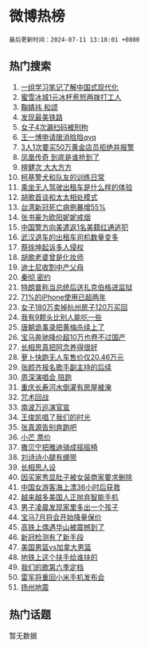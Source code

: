 # 微博热榜

`最后更新时间：2024-07-11 13:18:01 +0800`

## 热门搜索

1. [一组学习笔记了解中国式现代化](https://m.weibo.cn/search?containerid=100103type%3D1%26t%3D10%26q%3D%23%E4%B8%80%E7%BB%84%E5%AD%A6%E4%B9%A0%E7%AC%94%E8%AE%B0%E4%BA%86%E8%A7%A3%E4%B8%AD%E5%9B%BD%E5%BC%8F%E7%8E%B0%E4%BB%A3%E5%8C%96%23&stream_entry_id=51&isnewpage=1&extparam=seat%3D1%26cate%3D10103%26stream_entry_id%3D51%26filter_type%3Drealtimehot%26pos%3D0%26c_type%3D51%26dgr%3D0%26q%3D%2523%25E4%25B8%2580%25E7%25BB%2584%25E5%25AD%25A6%25E4%25B9%25A0%25E7%25AC%2594%25E8%25AE%25B0%25E4%25BA%2586%25E8%25A7%25A3%25E4%25B8%25AD%25E5%259B%25BD%25E5%25BC%258F%25E7%258E%25B0%25E4%25BB%25A3%25E5%258C%2596%2523%26display_time%3D1720675080%26pre_seqid%3D172067508047002725115)
1. [蜜雪冰城1元冰杯惹怒两拨打工人](https://m.weibo.cn/search?containerid=100103type%3D1%26t%3D10%26q%3D%23%E8%9C%9C%E9%9B%AA%E5%86%B0%E5%9F%8E1%E5%85%83%E5%86%B0%E6%9D%AF%E6%83%B9%E6%80%92%E4%B8%A4%E6%8B%A8%E6%89%93%E5%B7%A5%E4%BA%BA%23&stream_entry_id=31&isnewpage=1&extparam=seat%3D1%26lcate%3D5001%26band_rank%3D1%26stream_entry_id%3D31%26q%3D%2523%25E8%259C%259C%25E9%259B%25AA%25E5%2586%25B0%25E5%259F%258E1%25E5%2585%2583%25E5%2586%25B0%25E6%259D%25AF%25E6%2583%25B9%25E6%2580%2592%25E4%25B8%25A4%25E6%258B%25A8%25E6%2589%2593%25E5%25B7%25A5%25E4%25BA%25BA%2523%26flag%3D1%26pos%3D0%26filter_type%3Drealtimehot%26cate%3D5001%26c_type%3D31%26dgr%3D0%26realpos%3D1%26display_time%3D1720675080%26pre_seqid%3D172067508047002725115)
1. [鞠婧祎 和颂](https://m.weibo.cn/search?containerid=100103type%3D1%26t%3D10%26q%3D%E9%9E%A0%E5%A9%A7%E7%A5%8E+%E5%92%8C%E9%A2%82&stream_entry_id=31&isnewpage=1&extparam=seat%3D1%26lcate%3D5001%26band_rank%3D2%26stream_entry_id%3D31%26q%3D%25E9%259E%25A0%25E5%25A9%25A7%25E7%25A5%258E%2520%25E5%2592%258C%25E9%25A2%2582%26flag%3D1%26pos%3D1%26filter_type%3Drealtimehot%26cate%3D5001%26c_type%3D31%26dgr%3D0%26realpos%3D2%26display_time%3D1720675080%26pre_seqid%3D172067508047002725115)
1. [发现最美铁路](https://m.weibo.cn/search?containerid=100103type%3D1%26t%3D10%26q%3D%23%E5%8F%91%E7%8E%B0%E6%9C%80%E7%BE%8E%E9%93%81%E8%B7%AF%23&stream_entry_id=31&isnewpage=1&extparam=seat%3D1%26lcate%3D5001%26band_rank%3D3%26stream_entry_id%3D31%26q%3D%2523%25E5%258F%2591%25E7%258E%25B0%25E6%259C%2580%25E7%25BE%258E%25E9%2593%2581%25E8%25B7%25AF%2523%26flag%3D0%26pos%3D2%26filter_type%3Drealtimehot%26cate%3D5001%26c_type%3D31%26dgr%3D0%26realpos%3D3%26display_time%3D1720675080%26pre_seqid%3D172067508047002725115)
1. [女子4次漏扫码被刑拘](https://m.weibo.cn/search?containerid=100103type%3D1%26t%3D10%26q%3D%23%E5%A5%B3%E5%AD%904%E6%AC%A1%E6%BC%8F%E6%89%AB%E7%A0%81%E8%A2%AB%E5%88%91%E6%8B%98%23&stream_entry_id=31&isnewpage=1&extparam=seat%3D1%26lcate%3D5001%26band_rank%3D4%26stream_entry_id%3D31%26q%3D%2523%25E5%25A5%25B3%25E5%25AD%25904%25E6%25AC%25A1%25E6%25BC%258F%25E6%2589%25AB%25E7%25A0%2581%25E8%25A2%25AB%25E5%2588%2591%25E6%258B%2598%2523%26flag%3D2%26pos%3D3%26filter_type%3Drealtimehot%26cate%3D5001%26c_type%3D31%26dgr%3D0%26realpos%3D4%26display_time%3D1720675080%26pre_seqid%3D172067508047002725115)
1. [王一博申请限消晗晗qvq](https://m.weibo.cn/search?containerid=100103type%3D1%26t%3D10%26q%3D%23%E7%8E%8B%E4%B8%80%E5%8D%9A%E7%94%B3%E8%AF%B7%E9%99%90%E6%B6%88%E6%99%97%E6%99%97qvq%23&stream_entry_id=31&isnewpage=1&extparam=seat%3D1%26lcate%3D5001%26band_rank%3D5%26stream_entry_id%3D31%26q%3D%2523%25E7%258E%258B%25E4%25B8%2580%25E5%258D%259A%25E7%2594%25B3%25E8%25AF%25B7%25E9%2599%2590%25E6%25B6%2588%25E6%2599%2597%25E6%2599%2597qvq%2523%26flag%3D1%26pos%3D4%26filter_type%3Drealtimehot%26cate%3D5001%26c_type%3D31%26dgr%3D0%26realpos%3D5%26display_time%3D1720675080%26pre_seqid%3D172067508047002725115)
1. [3人1次要买50万黄金店员拒绝并报警](https://m.weibo.cn/search?containerid=100103type%3D1%26t%3D10%26q%3D%233%E4%BA%BA1%E6%AC%A1%E8%A6%81%E4%B9%B050%E4%B8%87%E9%BB%84%E9%87%91%E5%BA%97%E5%91%98%E6%8B%92%E7%BB%9D%E5%B9%B6%E6%8A%A5%E8%AD%A6%23&stream_entry_id=31&isnewpage=1&extparam=seat%3D1%26lcate%3D5001%26band_rank%3D6%26stream_entry_id%3D31%26q%3D%25233%25E4%25BA%25BA1%25E6%25AC%25A1%25E8%25A6%2581%25E4%25B9%25B050%25E4%25B8%2587%25E9%25BB%2584%25E9%2587%2591%25E5%25BA%2597%25E5%2591%2598%25E6%258B%2592%25E7%25BB%259D%25E5%25B9%25B6%25E6%258A%25A5%25E8%25AD%25A6%2523%26flag%3D1%26pos%3D5%26filter_type%3Drealtimehot%26cate%3D5001%26c_type%3D31%26dgr%3D0%26realpos%3D6%26display_time%3D1720675080%26pre_seqid%3D172067508047002725115)
1. [凤凰传奇 到底是谁抢到了](https://m.weibo.cn/search?containerid=100103type%3D1%26t%3D10%26q%3D%E5%87%A4%E5%87%B0%E4%BC%A0%E5%A5%87+%E5%88%B0%E5%BA%95%E6%98%AF%E8%B0%81%E6%8A%A2%E5%88%B0%E4%BA%86&stream_entry_id=31&isnewpage=1&extparam=seat%3D1%26lcate%3D5001%26band_rank%3D7%26stream_entry_id%3D31%26q%3D%25E5%2587%25A4%25E5%2587%25B0%25E4%25BC%25A0%25E5%25A5%2587%2520%25E5%2588%25B0%25E5%25BA%2595%25E6%2598%25AF%25E8%25B0%2581%25E6%258A%25A2%25E5%2588%25B0%25E4%25BA%2586%26flag%3D1%26pos%3D6%26filter_type%3Drealtimehot%26cate%3D5001%26c_type%3D31%26dgr%3D0%26realpos%3D7%26display_time%3D1720675080%26pre_seqid%3D172067508047002725115)
1. [檀健次 大大方方](https://m.weibo.cn/search?containerid=100103type%3D1%26t%3D10%26q%3D%E6%AA%80%E5%81%A5%E6%AC%A1+%E5%A4%A7%E5%A4%A7%E6%96%B9%E6%96%B9&stream_entry_id=31&isnewpage=1&extparam=seat%3D1%26lcate%3D5001%26band_rank%3D8%26stream_entry_id%3D31%26q%3D%25E6%25AA%2580%25E5%2581%25A5%25E6%25AC%25A1%2520%25E5%25A4%25A7%25E5%25A4%25A7%25E6%2596%25B9%25E6%2596%25B9%26flag%3D1%26pos%3D7%26filter_type%3Drealtimehot%26cate%3D5001%26c_type%3D31%26dgr%3D0%26realpos%3D8%26display_time%3D1720675080%26pre_seqid%3D172067508047002725115)
1. [柯基警犬和队友的训练日常](https://m.weibo.cn/search?containerid=100103type%3D1%26t%3D10%26q%3D%23%E6%9F%AF%E5%9F%BA%E8%AD%A6%E7%8A%AC%E5%92%8C%E9%98%9F%E5%8F%8B%E7%9A%84%E8%AE%AD%E7%BB%83%E6%97%A5%E5%B8%B8%23&stream_entry_id=31&isnewpage=1&extparam=seat%3D1%26lcate%3D5001%26band_rank%3D9%26stream_entry_id%3D31%26q%3D%2523%25E6%259F%25AF%25E5%259F%25BA%25E8%25AD%25A6%25E7%258A%25AC%25E5%2592%258C%25E9%2598%259F%25E5%258F%258B%25E7%259A%2584%25E8%25AE%25AD%25E7%25BB%2583%25E6%2597%25A5%25E5%25B8%25B8%2523%26flag%3D32768%26pos%3D8%26filter_type%3Drealtimehot%26cate%3D5001%26c_type%3D31%26dgr%3D0%26realpos%3D9%26display_time%3D1720675080%26pre_seqid%3D172067508047002725115)
1. [乘坐无人驾驶出租车是什么样的体验](https://m.weibo.cn/search?containerid=100103type%3D1%26t%3D10%26q%3D%23%E4%B9%98%E5%9D%90%E6%97%A0%E4%BA%BA%E9%A9%BE%E9%A9%B6%E5%87%BA%E7%A7%9F%E8%BD%A6%E6%98%AF%E4%BB%80%E4%B9%88%E6%A0%B7%E7%9A%84%E4%BD%93%E9%AA%8C%23&stream_entry_id=31&isnewpage=1&extparam=seat%3D1%26lcate%3D5001%26band_rank%3D10%26stream_entry_id%3D31%26q%3D%2523%25E4%25B9%2598%25E5%259D%2590%25E6%2597%25A0%25E4%25BA%25BA%25E9%25A9%25BE%25E9%25A9%25B6%25E5%2587%25BA%25E7%25A7%259F%25E8%25BD%25A6%25E6%2598%25AF%25E4%25BB%2580%25E4%25B9%2588%25E6%25A0%25B7%25E7%259A%2584%25E4%25BD%2593%25E9%25AA%258C%2523%26flag%3D1%26pos%3D9%26filter_type%3Drealtimehot%26cate%3D5001%26c_type%3D31%26dgr%3D0%26realpos%3D10%26display_time%3D1720675080%26pre_seqid%3D172067508047002725115)
1. [胡歌首谈和太太相处模式](https://m.weibo.cn/search?containerid=100103type%3D1%26t%3D10%26q%3D%23%E8%83%A1%E6%AD%8C%E9%A6%96%E8%B0%88%E5%92%8C%E5%A4%AA%E5%A4%AA%E7%9B%B8%E5%A4%84%E6%A8%A1%E5%BC%8F%23&stream_entry_id=31&isnewpage=1&extparam=seat%3D1%26lcate%3D5001%26band_rank%3D11%26stream_entry_id%3D31%26q%3D%2523%25E8%2583%25A1%25E6%25AD%258C%25E9%25A6%2596%25E8%25B0%2588%25E5%2592%258C%25E5%25A4%25AA%25E5%25A4%25AA%25E7%259B%25B8%25E5%25A4%2584%25E6%25A8%25A1%25E5%25BC%258F%2523%26flag%3D2%26pos%3D10%26filter_type%3Drealtimehot%26cate%3D5001%26c_type%3D31%26dgr%3D0%26realpos%3D11%26display_time%3D1720675080%26pre_seqid%3D172067508047002725115)
1. [台湾新冠死亡病例暴增55%](https://m.weibo.cn/search?containerid=100103type%3D1%26t%3D10%26q%3D%23%E5%8F%B0%E6%B9%BE%E6%96%B0%E5%86%A0%E6%AD%BB%E4%BA%A1%E7%97%85%E4%BE%8B%E6%9A%B4%E5%A2%9E55%25%23&stream_entry_id=31&isnewpage=1&extparam=seat%3D1%26lcate%3D5001%26band_rank%3D12%26stream_entry_id%3D31%26q%3D%2523%25E5%258F%25B0%25E6%25B9%25BE%25E6%2596%25B0%25E5%2586%25A0%25E6%25AD%25BB%25E4%25BA%25A1%25E7%2597%2585%25E4%25BE%258B%25E6%259A%25B4%25E5%25A2%259E55%2525%2523%26flag%3D0%26pos%3D11%26filter_type%3Drealtimehot%26cate%3D5001%26c_type%3D31%26dgr%3D0%26realpos%3D12%26display_time%3D1720675080%26pre_seqid%3D172067508047002725115)
1. [张书豪为欧阳妮妮戒烟](https://m.weibo.cn/search?containerid=100103type%3D1%26t%3D10%26q%3D%23%E5%BC%A0%E4%B9%A6%E8%B1%AA%E4%B8%BA%E6%AC%A7%E9%98%B3%E5%A6%AE%E5%A6%AE%E6%88%92%E7%83%9F%23&stream_entry_id=31&isnewpage=1&extparam=seat%3D1%26lcate%3D5001%26band_rank%3D13%26stream_entry_id%3D31%26q%3D%2523%25E5%25BC%25A0%25E4%25B9%25A6%25E8%25B1%25AA%25E4%25B8%25BA%25E6%25AC%25A7%25E9%2598%25B3%25E5%25A6%25AE%25E5%25A6%25AE%25E6%2588%2592%25E7%2583%259F%2523%26flag%3D1%26pos%3D12%26filter_type%3Drealtimehot%26cate%3D5001%26c_type%3D31%26dgr%3D0%26realpos%3D13%26display_time%3D1720675080%26pre_seqid%3D172067508047002725115)
1. [中国警方向美遣返1名美籍红通逃犯](https://m.weibo.cn/search?containerid=100103type%3D1%26t%3D10%26q%3D%23%E4%B8%AD%E5%9B%BD%E8%AD%A6%E6%96%B9%E5%90%91%E7%BE%8E%E9%81%A3%E8%BF%941%E5%90%8D%E7%BE%8E%E7%B1%8D%E7%BA%A2%E9%80%9A%E9%80%83%E7%8A%AF%23&stream_entry_id=31&isnewpage=1&extparam=seat%3D1%26lcate%3D5001%26band_rank%3D14%26stream_entry_id%3D31%26q%3D%2523%25E4%25B8%25AD%25E5%259B%25BD%25E8%25AD%25A6%25E6%2596%25B9%25E5%2590%2591%25E7%25BE%258E%25E9%2581%25A3%25E8%25BF%25941%25E5%2590%258D%25E7%25BE%258E%25E7%25B1%258D%25E7%25BA%25A2%25E9%2580%259A%25E9%2580%2583%25E7%258A%25AF%2523%26flag%3D1%26pos%3D13%26filter_type%3Drealtimehot%26cate%3D5001%26c_type%3D31%26dgr%3D0%26realpos%3D14%26display_time%3D1720675080%26pre_seqid%3D172067508047002725115)
1. [武汉退车的出租车司机数量变多](https://m.weibo.cn/search?containerid=100103type%3D1%26t%3D10%26q%3D%23%E6%AD%A6%E6%B1%89%E9%80%80%E8%BD%A6%E7%9A%84%E5%87%BA%E7%A7%9F%E8%BD%A6%E5%8F%B8%E6%9C%BA%E6%95%B0%E9%87%8F%E5%8F%98%E5%A4%9A%23&stream_entry_id=31&isnewpage=1&extparam=seat%3D1%26lcate%3D5001%26band_rank%3D15%26stream_entry_id%3D31%26q%3D%2523%25E6%25AD%25A6%25E6%25B1%2589%25E9%2580%2580%25E8%25BD%25A6%25E7%259A%2584%25E5%2587%25BA%25E7%25A7%259F%25E8%25BD%25A6%25E5%258F%25B8%25E6%259C%25BA%25E6%2595%25B0%25E9%2587%258F%25E5%258F%2598%25E5%25A4%259A%2523%26flag%3D1%26pos%3D14%26filter_type%3Drealtimehot%26cate%3D5001%26c_type%3D31%26dgr%3D0%26realpos%3D15%26display_time%3D1720675080%26pre_seqid%3D172067508047002725115)
1. [蔡徐坤起诉多人侵权](https://m.weibo.cn/search?containerid=100103type%3D1%26t%3D10%26q%3D%23%E8%94%A1%E5%BE%90%E5%9D%A4%E8%B5%B7%E8%AF%89%E5%A4%9A%E4%BA%BA%E4%BE%B5%E6%9D%83%23&stream_entry_id=31&isnewpage=1&extparam=seat%3D1%26lcate%3D5001%26band_rank%3D16%26stream_entry_id%3D31%26q%3D%2523%25E8%2594%25A1%25E5%25BE%2590%25E5%259D%25A4%25E8%25B5%25B7%25E8%25AF%2589%25E5%25A4%259A%25E4%25BA%25BA%25E4%25BE%25B5%25E6%259D%2583%2523%26flag%3D0%26pos%3D15%26filter_type%3Drealtimehot%26cate%3D5001%26c_type%3D31%26dgr%3D0%26realpos%3D16%26display_time%3D1720675080%26pre_seqid%3D172067508047002725115)
1. [胡歌老婆曾是化妆师](https://m.weibo.cn/search?containerid=100103type%3D1%26t%3D10%26q%3D%23%E8%83%A1%E6%AD%8C%E8%80%81%E5%A9%86%E6%9B%BE%E6%98%AF%E5%8C%96%E5%A6%86%E5%B8%88%23&stream_entry_id=31&isnewpage=1&extparam=seat%3D1%26lcate%3D5001%26band_rank%3D17%26stream_entry_id%3D31%26q%3D%2523%25E8%2583%25A1%25E6%25AD%258C%25E8%2580%2581%25E5%25A9%2586%25E6%259B%25BE%25E6%2598%25AF%25E5%258C%2596%25E5%25A6%2586%25E5%25B8%2588%2523%26flag%3D1%26pos%3D16%26filter_type%3Drealtimehot%26cate%3D5001%26c_type%3D31%26dgr%3D0%26realpos%3D17%26display_time%3D1720675080%26pre_seqid%3D172067508047002725115)
1. [迪士尼收割中产父母](https://m.weibo.cn/search?containerid=100103type%3D1%26t%3D10%26q%3D%23%E8%BF%AA%E5%A3%AB%E5%B0%BC%E6%94%B6%E5%89%B2%E4%B8%AD%E4%BA%A7%E7%88%B6%E6%AF%8D%23&stream_entry_id=31&isnewpage=1&extparam=seat%3D1%26lcate%3D5001%26band_rank%3D18%26stream_entry_id%3D31%26q%3D%2523%25E8%25BF%25AA%25E5%25A3%25AB%25E5%25B0%25BC%25E6%2594%25B6%25E5%2589%25B2%25E4%25B8%25AD%25E4%25BA%25A7%25E7%2588%25B6%25E6%25AF%258D%2523%26flag%3D0%26pos%3D17%26filter_type%3Drealtimehot%26cate%3D5001%26c_type%3D31%26dgr%3D0%26realpos%3D18%26display_time%3D1720675080%26pre_seqid%3D172067508047002725115)
1. [秦彻 密约](https://m.weibo.cn/search?containerid=100103type%3D1%26t%3D10%26q%3D%E7%A7%A6%E5%BD%BB+%E5%AF%86%E7%BA%A6&stream_entry_id=31&isnewpage=1&extparam=seat%3D1%26lcate%3D5001%26band_rank%3D19%26stream_entry_id%3D31%26q%3D%25E7%25A7%25A6%25E5%25BD%25BB%2520%25E5%25AF%2586%25E7%25BA%25A6%26flag%3D1%26pos%3D18%26filter_type%3Drealtimehot%26cate%3D5001%26c_type%3D31%26dgr%3D0%26realpos%3D19%26display_time%3D1720675080%26pre_seqid%3D172067508047002725115)
1. [特朗普称当总统后送扎克伯格进监狱](https://m.weibo.cn/search?containerid=100103type%3D1%26t%3D10%26q%3D%23%E7%89%B9%E6%9C%97%E6%99%AE%E7%A7%B0%E5%BD%93%E6%80%BB%E7%BB%9F%E5%90%8E%E9%80%81%E6%89%8E%E5%85%8B%E4%BC%AF%E6%A0%BC%E8%BF%9B%E7%9B%91%E7%8B%B1%23&stream_entry_id=31&isnewpage=1&extparam=seat%3D1%26lcate%3D5001%26band_rank%3D20%26stream_entry_id%3D31%26q%3D%2523%25E7%2589%25B9%25E6%259C%2597%25E6%2599%25AE%25E7%25A7%25B0%25E5%25BD%2593%25E6%2580%25BB%25E7%25BB%259F%25E5%2590%258E%25E9%2580%2581%25E6%2589%258E%25E5%2585%258B%25E4%25BC%25AF%25E6%25A0%25BC%25E8%25BF%259B%25E7%259B%2591%25E7%258B%25B1%2523%26flag%3D0%26pos%3D19%26filter_type%3Drealtimehot%26cate%3D5001%26c_type%3D31%26dgr%3D0%26realpos%3D20%26display_time%3D1720675080%26pre_seqid%3D172067508047002725115)
1. [71%的iPhone使用已超两年](https://m.weibo.cn/search?containerid=100103type%3D1%26t%3D10%26q%3D%2371%25%E7%9A%84iPhone%E4%BD%BF%E7%94%A8%E5%B7%B2%E8%B6%85%E4%B8%A4%E5%B9%B4%23&stream_entry_id=31&isnewpage=1&extparam=seat%3D1%26lcate%3D5001%26band_rank%3D21%26stream_entry_id%3D31%26q%3D%252371%2525%25E7%259A%2584iPhone%25E4%25BD%25BF%25E7%2594%25A8%25E5%25B7%25B2%25E8%25B6%2585%25E4%25B8%25A4%25E5%25B9%25B4%2523%26flag%3D0%26pos%3D20%26filter_type%3Drealtimehot%26cate%3D5001%26c_type%3D31%26dgr%3D0%26realpos%3D21%26display_time%3D1720675080%26pre_seqid%3D172067508047002725115)
1. [女子180万卖掉杭州房子120万买回](https://m.weibo.cn/search?containerid=100103type%3D1%26t%3D10%26q%3D%23%E5%A5%B3%E5%AD%90180%E4%B8%87%E5%8D%96%E6%8E%89%E6%9D%AD%E5%B7%9E%E6%88%BF%E5%AD%90120%E4%B8%87%E4%B9%B0%E5%9B%9E%23&stream_entry_id=31&isnewpage=1&extparam=seat%3D1%26lcate%3D5001%26band_rank%3D22%26stream_entry_id%3D31%26q%3D%2523%25E5%25A5%25B3%25E5%25AD%2590180%25E4%25B8%2587%25E5%258D%2596%25E6%258E%2589%25E6%259D%25AD%25E5%25B7%259E%25E6%2588%25BF%25E5%25AD%2590120%25E4%25B8%2587%25E4%25B9%25B0%25E5%259B%259E%2523%26flag%3D0%26pos%3D21%26filter_type%3Drealtimehot%26cate%3D5001%26c_type%3D31%26dgr%3D0%26realpos%3D22%26display_time%3D1720675080%26pre_seqid%3D172067508047002725115)
1. [我有9颗头比别人能吃一些](https://m.weibo.cn/search?containerid=100103type%3D1%26t%3D10%26q%3D%23%E6%88%91%E6%9C%899%E9%A2%97%E5%A4%B4%E6%AF%94%E5%88%AB%E4%BA%BA%E8%83%BD%E5%90%83%E4%B8%80%E4%BA%9B%23&stream_entry_id=31&isnewpage=1&extparam=seat%3D1%26lcate%3D5001%26band_rank%3D23%26stream_entry_id%3D31%26q%3D%2523%25E6%2588%2591%25E6%259C%25899%25E9%25A2%2597%25E5%25A4%25B4%25E6%25AF%2594%25E5%2588%25AB%25E4%25BA%25BA%25E8%2583%25BD%25E5%2590%2583%25E4%25B8%2580%25E4%25BA%259B%2523%26flag%3D1%26pos%3D22%26filter_type%3Drealtimehot%26cate%3D5001%26c_type%3D31%26dgr%3D0%26realpos%3D23%26display_time%3D1720675080%26pre_seqid%3D172067508047002725115)
1. [唐朝诡事录把黄梅杀续上了](https://m.weibo.cn/search?containerid=100103type%3D1%26t%3D10%26q%3D%23%E5%94%90%E6%9C%9D%E8%AF%A1%E4%BA%8B%E5%BD%95%E6%8A%8A%E9%BB%84%E6%A2%85%E6%9D%80%E7%BB%AD%E4%B8%8A%E4%BA%86%23&stream_entry_id=31&isnewpage=1&extparam=seat%3D1%26lcate%3D5001%26band_rank%3D24%26stream_entry_id%3D31%26q%3D%2523%25E5%2594%2590%25E6%259C%259D%25E8%25AF%25A1%25E4%25BA%258B%25E5%25BD%2595%25E6%258A%258A%25E9%25BB%2584%25E6%25A2%2585%25E6%259D%2580%25E7%25BB%25AD%25E4%25B8%258A%25E4%25BA%2586%2523%26flag%3D0%26pos%3D23%26filter_type%3Drealtimehot%26cate%3D5001%26c_type%3D31%26dgr%3D0%26realpos%3D24%26display_time%3D1720675080%26pre_seqid%3D172067508047002725115)
1. [宝马奔驰降价超10万也卷不过国产](https://m.weibo.cn/search?containerid=100103type%3D1%26t%3D10%26q%3D%23%E5%AE%9D%E9%A9%AC%E5%A5%94%E9%A9%B0%E9%99%8D%E4%BB%B7%E8%B6%8510%E4%B8%87%E4%B9%9F%E5%8D%B7%E4%B8%8D%E8%BF%87%E5%9B%BD%E4%BA%A7%23&stream_entry_id=31&isnewpage=1&extparam=seat%3D1%26lcate%3D5001%26band_rank%3D25%26stream_entry_id%3D31%26q%3D%2523%25E5%25AE%259D%25E9%25A9%25AC%25E5%25A5%2594%25E9%25A9%25B0%25E9%2599%258D%25E4%25BB%25B7%25E8%25B6%258510%25E4%25B8%2587%25E4%25B9%259F%25E5%258D%25B7%25E4%25B8%258D%25E8%25BF%2587%25E5%259B%25BD%25E4%25BA%25A7%2523%26flag%3D1%26pos%3D24%26filter_type%3Drealtimehot%26cate%3D5001%26c_type%3D31%26dgr%3D0%26realpos%3D25%26display_time%3D1720675080%26pre_seqid%3D172067508047002725115)
1. [长相思真把阿念养得很好](https://m.weibo.cn/search?containerid=100103type%3D1%26t%3D10%26q%3D%23%E9%95%BF%E7%9B%B8%E6%80%9D%E7%9C%9F%E6%8A%8A%E9%98%BF%E5%BF%B5%E5%85%BB%E5%BE%97%E5%BE%88%E5%A5%BD%23&stream_entry_id=31&isnewpage=1&extparam=seat%3D1%26lcate%3D5001%26band_rank%3D26%26stream_entry_id%3D31%26q%3D%2523%25E9%2595%25BF%25E7%259B%25B8%25E6%2580%259D%25E7%259C%259F%25E6%258A%258A%25E9%2598%25BF%25E5%25BF%25B5%25E5%2585%25BB%25E5%25BE%2597%25E5%25BE%2588%25E5%25A5%25BD%2523%26flag%3D0%26pos%3D25%26filter_type%3Drealtimehot%26cate%3D5001%26c_type%3D31%26dgr%3D0%26realpos%3D26%26display_time%3D1720675080%26pre_seqid%3D172067508047002725115)
1. [萝卜快跑无人车售价仅20.46万元](https://m.weibo.cn/search?containerid=100103type%3D1%26t%3D10%26q%3D%23%E8%90%9D%E5%8D%9C%E5%BF%AB%E8%B7%91%E6%97%A0%E4%BA%BA%E8%BD%A6%E5%94%AE%E4%BB%B7%E4%BB%8520.46%E4%B8%87%E5%85%83%23&stream_entry_id=31&isnewpage=1&extparam=seat%3D1%26lcate%3D5001%26band_rank%3D27%26stream_entry_id%3D31%26q%3D%2523%25E8%2590%259D%25E5%258D%259C%25E5%25BF%25AB%25E8%25B7%2591%25E6%2597%25A0%25E4%25BA%25BA%25E8%25BD%25A6%25E5%2594%25AE%25E4%25BB%25B7%25E4%25BB%258520.46%25E4%25B8%2587%25E5%2585%2583%2523%26flag%3D1%26pos%3D26%26filter_type%3Drealtimehot%26cate%3D5001%26c_type%3D31%26dgr%3D0%26realpos%3D27%26display_time%3D1720675080%26pre_seqid%3D172067508047002725115)
1. [张颜齐报名歌手副主持的后续](https://m.weibo.cn/search?containerid=100103type%3D1%26t%3D10%26q%3D%23%E5%BC%A0%E9%A2%9C%E9%BD%90%E6%8A%A5%E5%90%8D%E6%AD%8C%E6%89%8B%E5%89%AF%E4%B8%BB%E6%8C%81%E7%9A%84%E5%90%8E%E7%BB%AD%23&stream_entry_id=31&isnewpage=1&extparam=seat%3D1%26lcate%3D5001%26band_rank%3D28%26stream_entry_id%3D31%26q%3D%2523%25E5%25BC%25A0%25E9%25A2%259C%25E9%25BD%2590%25E6%258A%25A5%25E5%2590%258D%25E6%25AD%258C%25E6%2589%258B%25E5%2589%25AF%25E4%25B8%25BB%25E6%258C%2581%25E7%259A%2584%25E5%2590%258E%25E7%25BB%25AD%2523%26flag%3D1%26pos%3D27%26filter_type%3Drealtimehot%26cate%3D5001%26c_type%3D31%26dgr%3D0%26realpos%3D28%26display_time%3D1720675080%26pre_seqid%3D172067508047002725115)
1. [周深演唱会 陪跑](https://m.weibo.cn/search?containerid=100103type%3D1%26t%3D10%26q%3D%E5%91%A8%E6%B7%B1%E6%BC%94%E5%94%B1%E4%BC%9A+%E9%99%AA%E8%B7%91&stream_entry_id=31&isnewpage=1&extparam=seat%3D1%26lcate%3D5001%26band_rank%3D29%26stream_entry_id%3D31%26q%3D%25E5%2591%25A8%25E6%25B7%25B1%25E6%25BC%2594%25E5%2594%25B1%25E4%25BC%259A%2520%25E9%2599%25AA%25E8%25B7%2591%26flag%3D1%26pos%3D28%26filter_type%3Drealtimehot%26cate%3D5001%26c_type%3D31%26dgr%3D0%26realpos%3D29%26display_time%3D1720675080%26pre_seqid%3D172067508047002725115)
1. [重庆长寿河水倒灌有房屋被淹](https://m.weibo.cn/search?containerid=100103type%3D1%26t%3D10%26q%3D%23%E9%87%8D%E5%BA%86%E9%95%BF%E5%AF%BF%E6%B2%B3%E6%B0%B4%E5%80%92%E7%81%8C%E6%9C%89%E6%88%BF%E5%B1%8B%E8%A2%AB%E6%B7%B9%23&stream_entry_id=31&isnewpage=1&extparam=seat%3D1%26lcate%3D5001%26band_rank%3D30%26stream_entry_id%3D31%26q%3D%2523%25E9%2587%258D%25E5%25BA%2586%25E9%2595%25BF%25E5%25AF%25BF%25E6%25B2%25B3%25E6%25B0%25B4%25E5%2580%2592%25E7%2581%258C%25E6%259C%2589%25E6%2588%25BF%25E5%25B1%258B%25E8%25A2%25AB%25E6%25B7%25B9%2523%26flag%3D1%26pos%3D29%26filter_type%3Drealtimehot%26cate%3D5001%26c_type%3D31%26dgr%3D0%26realpos%3D30%26display_time%3D1720675080%26pre_seqid%3D172067508047002725115)
1. [咒术回战](https://m.weibo.cn/search?containerid=100103type%3D1%26t%3D10%26q%3D%E5%92%92%E6%9C%AF%E5%9B%9E%E6%88%98&stream_entry_id=31&isnewpage=1&extparam=seat%3D1%26lcate%3D5001%26band_rank%3D31%26stream_entry_id%3D31%26q%3D%25E5%2592%2592%25E6%259C%25AF%25E5%259B%259E%25E6%2588%2598%26flag%3D0%26pos%3D30%26filter_type%3Drealtimehot%26cate%3D5001%26c_type%3D31%26dgr%3D0%26realpos%3D31%26display_time%3D1720675080%26pre_seqid%3D172067508047002725115)
1. [南波万巡演官宣](https://m.weibo.cn/search?containerid=100103type%3D1%26t%3D10%26q%3D%23%E5%8D%97%E6%B3%A2%E4%B8%87%E5%B7%A1%E6%BC%94%E5%AE%98%E5%AE%A3%23&stream_entry_id=31&isnewpage=1&extparam=seat%3D1%26lcate%3D5001%26band_rank%3D32%26stream_entry_id%3D31%26q%3D%2523%25E5%258D%2597%25E6%25B3%25A2%25E4%25B8%2587%25E5%25B7%25A1%25E6%25BC%2594%25E5%25AE%2598%25E5%25AE%25A3%2523%26flag%3D0%26pos%3D31%26filter_type%3Drealtimehot%26cate%3D5001%26c_type%3D31%26dgr%3D0%26realpos%3D32%26display_time%3D1720675080%26pre_seqid%3D172067508047002725115)
1. [王俊凯唱了我们的时光](https://m.weibo.cn/search?containerid=100103type%3D1%26t%3D10%26q%3D%23%E7%8E%8B%E4%BF%8A%E5%87%AF%E5%94%B1%E4%BA%86%E6%88%91%E4%BB%AC%E7%9A%84%E6%97%B6%E5%85%89%23&stream_entry_id=31&isnewpage=1&extparam=seat%3D1%26lcate%3D5001%26band_rank%3D33%26stream_entry_id%3D31%26q%3D%2523%25E7%258E%258B%25E4%25BF%258A%25E5%2587%25AF%25E5%2594%25B1%25E4%25BA%2586%25E6%2588%2591%25E4%25BB%25AC%25E7%259A%2584%25E6%2597%25B6%25E5%2585%2589%2523%26flag%3D1%26pos%3D32%26filter_type%3Drealtimehot%26cate%3D5001%26c_type%3D31%26dgr%3D0%26realpos%3D33%26display_time%3D1720675080%26pre_seqid%3D172067508047002725115)
1. [张真源告别奔跑吧](https://m.weibo.cn/search?containerid=100103type%3D1%26t%3D10%26q%3D%23%E5%BC%A0%E7%9C%9F%E6%BA%90%E5%91%8A%E5%88%AB%E5%A5%94%E8%B7%91%E5%90%A7%23&stream_entry_id=31&isnewpage=1&extparam=seat%3D1%26lcate%3D5001%26band_rank%3D34%26stream_entry_id%3D31%26q%3D%2523%25E5%25BC%25A0%25E7%259C%259F%25E6%25BA%2590%25E5%2591%258A%25E5%2588%25AB%25E5%25A5%2594%25E8%25B7%2591%25E5%2590%25A7%2523%26flag%3D1%26pos%3D33%26filter_type%3Drealtimehot%26cate%3D5001%26c_type%3D31%26dgr%3D0%26realpos%3D34%26display_time%3D1720675080%26pre_seqid%3D172067508047002725115)
1. [小芒 票价](https://m.weibo.cn/search?containerid=100103type%3D1%26t%3D10%26q%3D%E5%B0%8F%E8%8A%92+%E7%A5%A8%E4%BB%B7&stream_entry_id=31&isnewpage=1&extparam=seat%3D1%26lcate%3D5001%26band_rank%3D35%26stream_entry_id%3D31%26q%3D%25E5%25B0%258F%25E8%258A%2592%2520%25E7%25A5%25A8%25E4%25BB%25B7%26flag%3D1%26pos%3D34%26filter_type%3Drealtimehot%26cate%3D5001%26c_type%3D31%26dgr%3D0%26realpos%3D35%26display_time%3D1720675080%26pre_seqid%3D172067508047002725115)
1. [撒贝宁把雅迪骑成摇摇椅](https://m.weibo.cn/search?containerid=100103type%3D1%26t%3D10%26q%3D%23%E6%92%92%E8%B4%9D%E5%AE%81%E6%8A%8A%E9%9B%85%E8%BF%AA%E9%AA%91%E6%88%90%E6%91%87%E6%91%87%E6%A4%85%23&stream_entry_id=31&isnewpage=1&extparam=seat%3D1%26lcate%3D5001%26band_rank%3D36%26pos%3D35%26q%3D%2523%25E6%2592%2592%25E8%25B4%259D%25E5%25AE%2581%25E6%258A%258A%25E9%259B%2585%25E8%25BF%25AA%25E9%25AA%2591%25E6%2588%2590%25E6%2591%2587%25E6%2591%2587%25E6%25A4%2585%2523%26dgr%3D0%26adid%3D245689%26flag%3D0%26filter_type%3Drealtimehot%26cate%3D5001%26c_type%3D31%26stream_entry_id%3D31%26realpos%3D36%26display_time%3D1720675080%26pre_seqid%3D172067508047002725115)
1. [刘诗诗小腿有绷带](https://m.weibo.cn/search?containerid=100103type%3D1%26t%3D10%26q%3D%E5%88%98%E8%AF%97%E8%AF%97%E5%B0%8F%E8%85%BF%E6%9C%89%E7%BB%B7%E5%B8%A6&stream_entry_id=31&isnewpage=1&extparam=seat%3D1%26lcate%3D5001%26band_rank%3D37%26stream_entry_id%3D31%26q%3D%25E5%2588%2598%25E8%25AF%2597%25E8%25AF%2597%25E5%25B0%258F%25E8%2585%25BF%25E6%259C%2589%25E7%25BB%25B7%25E5%25B8%25A6%26flag%3D0%26pos%3D36%26filter_type%3Drealtimehot%26cate%3D5001%26c_type%3D31%26dgr%3D0%26realpos%3D37%26display_time%3D1720675080%26pre_seqid%3D172067508047002725115)
1. [长相思人设](https://m.weibo.cn/search?containerid=100103type%3D1%26t%3D10%26q%3D%E9%95%BF%E7%9B%B8%E6%80%9D%E4%BA%BA%E8%AE%BE&stream_entry_id=31&isnewpage=1&extparam=seat%3D1%26lcate%3D5001%26band_rank%3D38%26stream_entry_id%3D31%26q%3D%25E9%2595%25BF%25E7%259B%25B8%25E6%2580%259D%25E4%25BA%25BA%25E8%25AE%25BE%26flag%3D1%26pos%3D37%26filter_type%3Drealtimehot%26cate%3D5001%26c_type%3D31%26dgr%3D0%26realpos%3D38%26display_time%3D1720675080%26pre_seqid%3D172067508047002725115)
1. [因买家秀显肚子被女装商家要求删除](https://m.weibo.cn/search?containerid=100103type%3D1%26t%3D10%26q%3D%23%E5%9B%A0%E4%B9%B0%E5%AE%B6%E7%A7%80%E6%98%BE%E8%82%9A%E5%AD%90%E8%A2%AB%E5%A5%B3%E8%A3%85%E5%95%86%E5%AE%B6%E8%A6%81%E6%B1%82%E5%88%A0%E9%99%A4%23&stream_entry_id=31&isnewpage=1&extparam=seat%3D1%26lcate%3D5001%26band_rank%3D39%26stream_entry_id%3D31%26q%3D%2523%25E5%259B%25A0%25E4%25B9%25B0%25E5%25AE%25B6%25E7%25A7%2580%25E6%2598%25BE%25E8%2582%259A%25E5%25AD%2590%25E8%25A2%25AB%25E5%25A5%25B3%25E8%25A3%2585%25E5%2595%2586%25E5%25AE%25B6%25E8%25A6%2581%25E6%25B1%2582%25E5%2588%25A0%25E9%2599%25A4%2523%26flag%3D0%26pos%3D38%26filter_type%3Drealtimehot%26cate%3D5001%26c_type%3D31%26dgr%3D0%26realpos%3D39%26display_time%3D1720675080%26pre_seqid%3D172067508047002725115)
1. [中国女游客海上漂36小时后获救](https://m.weibo.cn/search?containerid=100103type%3D1%26t%3D10%26q%3D%23%E4%B8%AD%E5%9B%BD%E5%A5%B3%E6%B8%B8%E5%AE%A2%E6%B5%B7%E4%B8%8A%E6%BC%8236%E5%B0%8F%E6%97%B6%E5%90%8E%E8%8E%B7%E6%95%91%23&stream_entry_id=31&isnewpage=1&extparam=seat%3D1%26lcate%3D5001%26band_rank%3D40%26stream_entry_id%3D31%26q%3D%2523%25E4%25B8%25AD%25E5%259B%25BD%25E5%25A5%25B3%25E6%25B8%25B8%25E5%25AE%25A2%25E6%25B5%25B7%25E4%25B8%258A%25E6%25BC%258236%25E5%25B0%258F%25E6%2597%25B6%25E5%2590%258E%25E8%258E%25B7%25E6%2595%2591%2523%26flag%3D0%26pos%3D39%26filter_type%3Drealtimehot%26cate%3D5001%26c_type%3D31%26dgr%3D0%26realpos%3D40%26display_time%3D1720675080%26pre_seqid%3D172067508047002725115)
1. [越来越多美国人正抛弃智能手机](https://m.weibo.cn/search?containerid=100103type%3D1%26t%3D10%26q%3D%23%E8%B6%8A%E6%9D%A5%E8%B6%8A%E5%A4%9A%E7%BE%8E%E5%9B%BD%E4%BA%BA%E6%AD%A3%E6%8A%9B%E5%BC%83%E6%99%BA%E8%83%BD%E6%89%8B%E6%9C%BA%23&stream_entry_id=31&isnewpage=1&extparam=seat%3D1%26lcate%3D5001%26band_rank%3D41%26stream_entry_id%3D31%26q%3D%2523%25E8%25B6%258A%25E6%259D%25A5%25E8%25B6%258A%25E5%25A4%259A%25E7%25BE%258E%25E5%259B%25BD%25E4%25BA%25BA%25E6%25AD%25A3%25E6%258A%259B%25E5%25BC%2583%25E6%2599%25BA%25E8%2583%25BD%25E6%2589%258B%25E6%259C%25BA%2523%26flag%3D0%26pos%3D40%26filter_type%3Drealtimehot%26cate%3D5001%26c_type%3D31%26dgr%3D0%26realpos%3D41%26display_time%3D1720675080%26pre_seqid%3D172067508047002725115)
1. [男子凌晨发现家里多出一个孩子](https://m.weibo.cn/search?containerid=100103type%3D1%26t%3D10%26q%3D%23%E7%94%B7%E5%AD%90%E5%87%8C%E6%99%A8%E5%8F%91%E7%8E%B0%E5%AE%B6%E9%87%8C%E5%A4%9A%E5%87%BA%E4%B8%80%E4%B8%AA%E5%AD%A9%E5%AD%90%23&stream_entry_id=31&isnewpage=1&extparam=seat%3D1%26lcate%3D5001%26band_rank%3D42%26stream_entry_id%3D31%26q%3D%2523%25E7%2594%25B7%25E5%25AD%2590%25E5%2587%258C%25E6%2599%25A8%25E5%258F%2591%25E7%258E%25B0%25E5%25AE%25B6%25E9%2587%258C%25E5%25A4%259A%25E5%2587%25BA%25E4%25B8%2580%25E4%25B8%25AA%25E5%25AD%25A9%25E5%25AD%2590%2523%26flag%3D0%26pos%3D41%26filter_type%3Drealtimehot%26cate%3D5001%26c_type%3D31%26dgr%3D0%26realpos%3D42%26display_time%3D1720675080%26pre_seqid%3D172067508047002725115)
1. [宝马7月将会开始降量保价](https://m.weibo.cn/search?containerid=100103type%3D1%26t%3D10%26q%3D%23%E5%AE%9D%E9%A9%AC7%E6%9C%88%E5%B0%86%E4%BC%9A%E5%BC%80%E5%A7%8B%E9%99%8D%E9%87%8F%E4%BF%9D%E4%BB%B7%23&stream_entry_id=31&isnewpage=1&extparam=seat%3D1%26lcate%3D5001%26band_rank%3D43%26stream_entry_id%3D31%26q%3D%2523%25E5%25AE%259D%25E9%25A9%25AC7%25E6%259C%2588%25E5%25B0%2586%25E4%25BC%259A%25E5%25BC%2580%25E5%25A7%258B%25E9%2599%258D%25E9%2587%258F%25E4%25BF%259D%25E4%25BB%25B7%2523%26flag%3D1%26pos%3D42%26filter_type%3Drealtimehot%26cate%3D5001%26c_type%3D31%26dgr%3D0%26realpos%3D43%26display_time%3D1720675080%26pre_seqid%3D172067508047002725115)
1. [高铁上偶遇华山被震撼到了](https://m.weibo.cn/search?containerid=100103type%3D1%26t%3D10%26q%3D%23%E9%AB%98%E9%93%81%E4%B8%8A%E5%81%B6%E9%81%87%E5%8D%8E%E5%B1%B1%E8%A2%AB%E9%9C%87%E6%92%BC%E5%88%B0%E4%BA%86%23&stream_entry_id=31&isnewpage=1&extparam=seat%3D1%26lcate%3D5001%26band_rank%3D44%26stream_entry_id%3D31%26q%3D%2523%25E9%25AB%2598%25E9%2593%2581%25E4%25B8%258A%25E5%2581%25B6%25E9%2581%2587%25E5%258D%258E%25E5%25B1%25B1%25E8%25A2%25AB%25E9%259C%2587%25E6%2592%25BC%25E5%2588%25B0%25E4%25BA%2586%2523%26flag%3D1%26pos%3D43%26filter_type%3Drealtimehot%26cate%3D5001%26c_type%3D31%26dgr%3D0%26realpos%3D44%26display_time%3D1720675080%26pre_seqid%3D172067508047002725115)
1. [新冠检测有了新手段](https://m.weibo.cn/search?containerid=100103type%3D1%26t%3D10%26q%3D%23%E6%96%B0%E5%86%A0%E6%A3%80%E6%B5%8B%E6%9C%89%E4%BA%86%E6%96%B0%E6%89%8B%E6%AE%B5%23&stream_entry_id=31&isnewpage=1&extparam=seat%3D1%26lcate%3D5001%26band_rank%3D45%26stream_entry_id%3D31%26q%3D%2523%25E6%2596%25B0%25E5%2586%25A0%25E6%25A3%2580%25E6%25B5%258B%25E6%259C%2589%25E4%25BA%2586%25E6%2596%25B0%25E6%2589%258B%25E6%25AE%25B5%2523%26flag%3D1%26pos%3D44%26filter_type%3Drealtimehot%26cate%3D5001%26c_type%3D31%26dgr%3D0%26realpos%3D45%26display_time%3D1720675080%26pre_seqid%3D172067508047002725115)
1. [美国男篮vs加拿大男篮](https://m.weibo.cn/search?containerid=100103type%3D1%26t%3D10%26q%3D%23%E7%BE%8E%E5%9B%BD%E7%94%B7%E7%AF%AEvs%E5%8A%A0%E6%8B%BF%E5%A4%A7%E7%94%B7%E7%AF%AE%23&stream_entry_id=31&isnewpage=1&extparam=seat%3D1%26lcate%3D5001%26band_rank%3D46%26stream_entry_id%3D31%26q%3D%2523%25E7%25BE%258E%25E5%259B%25BD%25E7%2594%25B7%25E7%25AF%25AEvs%25E5%258A%25A0%25E6%258B%25BF%25E5%25A4%25A7%25E7%2594%25B7%25E7%25AF%25AE%2523%26flag%3D0%26pos%3D45%26filter_type%3Drealtimehot%26cate%3D5001%26c_type%3D31%26dgr%3D0%26realpos%3D46%26display_time%3D1720675080%26pre_seqid%3D172067508047002725115)
1. [地铁上这个扶手给谁扶的](https://m.weibo.cn/search?containerid=100103type%3D1%26t%3D10%26q%3D%23%E5%9C%B0%E9%93%81%E4%B8%8A%E8%BF%99%E4%B8%AA%E6%89%B6%E6%89%8B%E7%BB%99%E8%B0%81%E6%89%B6%E7%9A%84%23&stream_entry_id=31&isnewpage=1&extparam=seat%3D1%26lcate%3D5001%26band_rank%3D47%26stream_entry_id%3D31%26q%3D%2523%25E5%259C%25B0%25E9%2593%2581%25E4%25B8%258A%25E8%25BF%2599%25E4%25B8%25AA%25E6%2589%25B6%25E6%2589%258B%25E7%25BB%2599%25E8%25B0%2581%25E6%2589%25B6%25E7%259A%2584%2523%26flag%3D1%26pos%3D46%26filter_type%3Drealtimehot%26cate%3D5001%26c_type%3D31%26dgr%3D0%26realpos%3D47%26display_time%3D1720675080%26pre_seqid%3D172067508047002725115)
1. [我们的歌第六季定档](https://m.weibo.cn/search?containerid=100103type%3D1%26t%3D10%26q%3D%23%E6%88%91%E4%BB%AC%E7%9A%84%E6%AD%8C%E7%AC%AC%E5%85%AD%E5%AD%A3%E5%AE%9A%E6%A1%A3%23&stream_entry_id=31&isnewpage=1&extparam=seat%3D1%26lcate%3D5001%26band_rank%3D48%26stream_entry_id%3D31%26q%3D%2523%25E6%2588%2591%25E4%25BB%25AC%25E7%259A%2584%25E6%25AD%258C%25E7%25AC%25AC%25E5%2585%25AD%25E5%25AD%25A3%25E5%25AE%259A%25E6%25A1%25A3%2523%26flag%3D0%26pos%3D47%26filter_type%3Drealtimehot%26cate%3D5001%26c_type%3D31%26dgr%3D0%26realpos%3D48%26display_time%3D1720675080%26pre_seqid%3D172067508047002725115)
1. [雷军将重回小米手机发布会](https://m.weibo.cn/search?containerid=100103type%3D1%26t%3D10%26q%3D%23%E9%9B%B7%E5%86%9B%E5%B0%86%E9%87%8D%E5%9B%9E%E5%B0%8F%E7%B1%B3%E6%89%8B%E6%9C%BA%E5%8F%91%E5%B8%83%E4%BC%9A%23&stream_entry_id=31&isnewpage=1&extparam=seat%3D1%26lcate%3D5001%26band_rank%3D49%26stream_entry_id%3D31%26q%3D%2523%25E9%259B%25B7%25E5%2586%259B%25E5%25B0%2586%25E9%2587%258D%25E5%259B%259E%25E5%25B0%258F%25E7%25B1%25B3%25E6%2589%258B%25E6%259C%25BA%25E5%258F%2591%25E5%25B8%2583%25E4%25BC%259A%2523%26flag%3D0%26pos%3D48%26filter_type%3Drealtimehot%26cate%3D5001%26c_type%3D31%26dgr%3D0%26realpos%3D49%26display_time%3D1720675080%26pre_seqid%3D172067508047002725115)
1. [扬州地震](https://m.weibo.cn/search?containerid=100103type%3D1%26t%3D10%26q%3D%E6%89%AC%E5%B7%9E%E5%9C%B0%E9%9C%87&stream_entry_id=31&isnewpage=1&extparam=seat%3D1%26lcate%3D5001%26band_rank%3D50%26stream_entry_id%3D31%26q%3D%25E6%2589%25AC%25E5%25B7%259E%25E5%259C%25B0%25E9%259C%2587%26flag%3D0%26pos%3D49%26filter_type%3Drealtimehot%26cate%3D5001%26c_type%3D31%26dgr%3D0%26realpos%3D50%26display_time%3D1720675080%26pre_seqid%3D172067508047002725115)

## 热门话题

暂无数据
